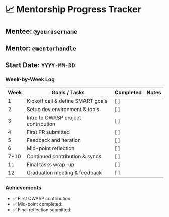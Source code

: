 # 📈 Mentorship Progress Tracker

## Mentee: `@yourusername`
## Mentor: `@mentorhandle`
## Start Date: `YYYY-MM-DD`

### Week-by-Week Log

| Week | Goals / Tasks                         | Completed | Notes |
|------|----------------------------------------|-----------|-------|
| 1    | Kickoff call & define SMART goals     | [ ]       |       |
| 2    | Setup dev environment & tools         | [ ]       |       |
| 3    | Intro to OWASP project contribution   | [ ]       |       |
| 4    | First PR submitted                    | [ ]       |       |
| 5    | Feedback and iteration                | [ ]       |       |
| 6    | Mid-point reflection                  | [ ]       |       |
| 7-10 | Continued contribution & syncs        | [ ]       |       |
| 11   | Final tasks wrap-up                   | [ ]       |       |
| 12   | Graduation meeting & feedback         | [ ]       |       |

### Achievements

- ✅ First OWASP contribution:
- ✅ Mid-point completed:
- ✅ Final reflection submitted:
